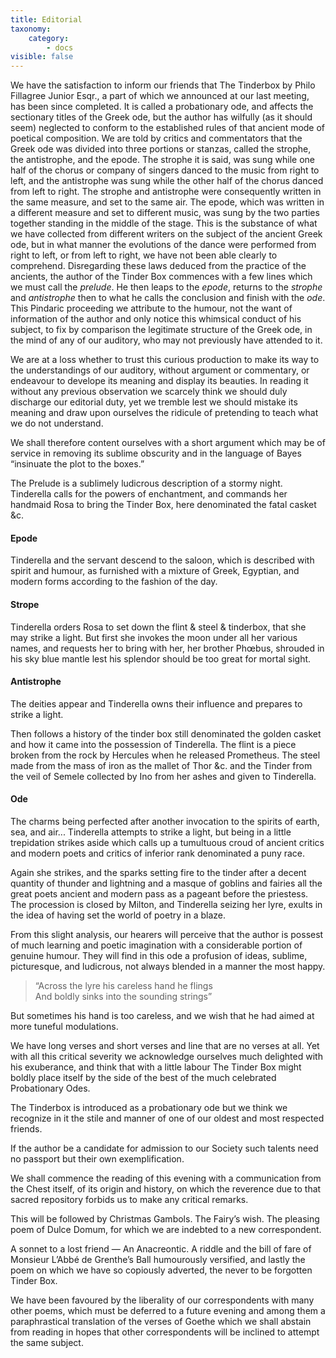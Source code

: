 ```yaml
---
title: Editorial
taxonomy:
    category:
        - docs
visible: false
---
```


We have the satisfaction to inform our friends that The Tinderbox by Philo Fillagree Junior Esqr., a part of which we announced at our last meeting, has been since completed. It is called a probationary ode, and affects the sectionary titles of the Greek ode, but the author has wilfully (as it should seem) neglected to conform to the established rules of that ancient mode of poetical composition. We are told by critics and commentators that the Greek ode was divided into three portions or stanzas, called the strophe, the antistrophe, and the epode. The strophe it is said, was sung while one half of the chorus or company of singers danced to the music from right to left, and the antistrophe was sung while the other half of the chorus danced from left to right. The strophe and antistrophe were consequently written in the same measure, and set to the same air. The epode, which was written in a different measure and set to different music, was sung by the two parties together standing in the middle of the stage. This is the substance of what we have collected from different writers on the subject of the ancient Greek ode, but in what manner the evolutions of the dance were performed from right to left, or from left to right, we have not been able clearly to comprehend. Disregarding these laws deduced from the practice of the ancients, the author of the Tinder Box commences with a few lines which we must call the *prelude*. He then leaps to the *epode*, returns to the *strophe* and *antistrophe* then to what he calls the conclusion and finish with the *ode*. This Pindaric proceeding we attribute to the humour, not the want of information of the author and only notice this whimsical conduct of his subject, to fix by comparison the legitimate structure of the Greek ode, in the mind of any of our auditory, who may not previously have attended to it.

We are at a loss whether to trust this curious production to make its way to the understandings of our auditory, without argument or commentary, or endeavour to develope its meaning and display its beauties. In reading it without any previous observation we scarcely think we should duly discharge our editorial duty, yet we tremble lest we should mistake its meaning and draw upon ourselves the ridicule of pretending to teach what we do not understand.

We shall therefore content ourselves with a short argument which may be of service in removing its sublime obscurity and in the language of Bayes “insinuate the plot to the boxes.”

The Prelude is a sublimely ludicrous description of a stormy night. Tinderella calls for the powers of enchantment, and commands her handmaid Rosa to bring the Tinder Box, here denominated the fatal casket &c.

#### Epode

Tinderella and the servant descend to the saloon, which is described with spirit and humour, as furnished with a mixture of Greek, Egyptian, and modern forms according to the fashion of the day.

#### Strope

Tinderella orders Rosa to set down the flint & steel & tinderbox, that she may strike a light. But first she invokes the moon under all her various names, and requests her to bring with her, her brother Phœbus, shrouded in his sky blue mantle lest his splendor should be too great for mortal sight.

#### Antistrophe

The deities appear and Tinderella owns their influence and prepares to strike a light.

Then follows a history of the tinder box still denominated the golden casket and how it came into the possession of Tinderella. The flint is a piece broken from the rock by Hercules when he released Prometheus. The steel made from the mass of iron as the mallet of Thor &c. and the Tinder from the veil of Semele collected by Ino from her ashes and given to Tinderella.

#### Ode

The charms being perfected after another invocation to the spirits of earth, sea, and air... Tinderella attempts to strike a light, but being in a little trepidation strikes aside which calls up a tumultuous croud of ancient critics and modern poets and critics of inferior rank denominated a puny race.

Again she strikes, and the sparks setting fire to the tinder after a decent quantity of thunder and lightning and a masque of goblins and fairies all the great poets ancient and modern pass as a pageant before the priestess. The procession is closed by Milton, and Tinderella seizing her lyre, exults in the idea of having set the world of poetry in a blaze.

From this slight analysis, our hearers will perceive that the author is possest of much learning and poetic imagination with a considerable portion of genuine humour. They will find in this ode a profusion of ideas, sublime, picturesque, and ludicrous, not always blended in a manner the most happy.

> “Across the lyre his careless hand he flings  
And boldly sinks into the sounding strings”

But sometimes his hand is too careless, and we wish that he had aimed at more tuneful modulations.

We have long verses and short verses and line that are no verses at all. Yet with all this critical severity we acknowledge ourselves much delighted with his exuberance, and think that with a little labour The Tinder Box might boldly place itself by the side of the best of the much celebrated Probationary Odes.

The Tinderbox is introduced as a probationary ode but we think we recognize in it the stile and manner of one of our oldest and most respected friends.

If the author be a candidate for admission to our Society such talents need no passport but their own exemplification.

We shall commence the reading of this evening with a communication from the Chest itself, of its origin and history, on which the reverence due to that sacred repository forbids us to make any critical remarks.

This will be followed by Christmas Gambols. The Fairy’s wish. The pleasing poem of Dulce Domum, for which we are indebted to a new correspondent.

A sonnet to a lost friend — An Anacreontic. A riddle and the bill of fare of Monsieur L’Abbé de Grenthe’s Ball humourously versified, and lastly the poem on which we have so copiously adverted, the never to be forgotten Tinder Box.

We have been favoured by the liberality of our correspondents with many other poems, which must be deferred to a future evening and among them a paraphrastical translation of the verses of Goethe which we shall abstain from reading in hopes that other correspondents will be inclined to attempt the same subject.